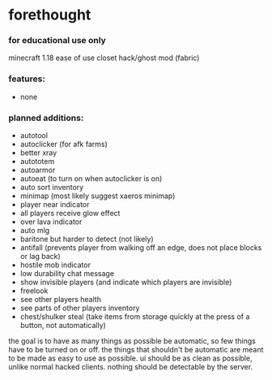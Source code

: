 # forethought
### for educational use only

minecraft 1.18 ease of use closet hack/ghost mod (fabric)

### features:
- none
### planned additions:
- autotool
- autoclicker (for afk farms)
- better xray
- autototem
- autoarmor
- autoeat (to turn on when autoclicker is on)
- auto sort inventory
- minimap (most likely suggest xaeros minimap)
- player near indicator
- all players receive glow effect
- over lava indicator
- auto mlg
- baritone but harder to detect (not likely)
- antifall (prevents player from walking off an edge, does not place blocks or lag back)
- hostile mob indicator
- low durability chat message
- show invisible players (and indicate which players are invisible)
- freelook
- see other players health
- see parts of other players inventory
- chest/shulker steal (take items from storage quickly at the press of a button, not automatically)

the goal is to have as many things as possible be automatic, so few things have to be turned on or off. the things that shouldn't be automatic are meant to be made as easy to use as possible. ui should be as clean as possible, unlike normal hacked clients. nothing should be detectable by the server.
